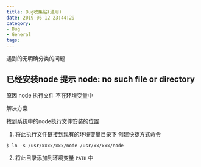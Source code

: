 ```yaml
---
title: Bug收集贴(通用)
date: 2019-06-12 23:44:29
category:
- Bug
- General
tags:
---
```


遇到的无明确分类的问题

<!--more-->


## 已经安装node 提示 node: no such file or directory

原因 node 执行文件 不在环境变量中

解决方案

找到系统中的node执行文件安装的位置
1. 将此执行文件链接到现有的环境变量目录下 
创建快捷方式命令
```
$ ln -s /usr/xxxx/xxx/node /usr/xx/xxx/node
```

2. 将此目录添加到环境变量 `PATH` 中
